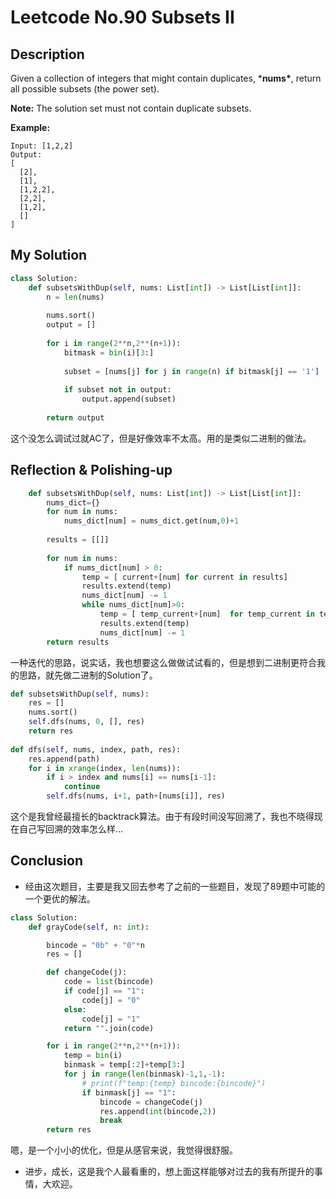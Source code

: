 # Leetcode No.90 Subsets II

## Description

Given a collection of integers that might contain duplicates, ***nums\***, return all possible subsets (the power set).

**Note:** The solution set must not contain duplicate subsets.

**Example:**

```
Input: [1,2,2]
Output:
[
  [2],
  [1],
  [1,2,2],
  [2,2],
  [1,2],
  []
]
```

## My Solution

```python
class Solution:
    def subsetsWithDup(self, nums: List[int]) -> List[List[int]]:
        n = len(nums)
        
        nums.sort()
        output = []
        
        for i in range(2**n,2**(n+1)):
            bitmask = bin(i)[3:]
            
            subset = [nums[j] for j in range(n) if bitmask[j] == '1']
            
            if subset not in output:
                output.append(subset)
        
        return output
```

这个没怎么调试过就AC了，但是好像效率不太高。用的是类似二进制的做法。

## Reflection & Polishing-up

```python
    def subsetsWithDup(self, nums: List[int]) -> List[List[int]]:
        nums_dict={}
        for num in nums:
            nums_dict[num] = nums_dict.get(num,0)+1
        
        results = [[]]
        
        for num in nums:
            if nums_dict[num] > 0:
                temp = [ current+[num] for current in results]
                results.extend(temp)
                nums_dict[num] -= 1
                while nums_dict[num]>0:
                    temp = [ temp_current+[num]  for temp_current in temp]
                    results.extend(temp)
                    nums_dict[num] -= 1
        return results
```

一种迭代的思路，说实话，我也想要这么做做试试看的，但是想到二进制更符合我的思路，就先做二进制的Solution了。

```python
def subsetsWithDup(self, nums):
    res = []
    nums.sort()
    self.dfs(nums, 0, [], res)
    return res
    
def dfs(self, nums, index, path, res):
    res.append(path)
    for i in xrange(index, len(nums)):
        if i > index and nums[i] == nums[i-1]:
            continue
        self.dfs(nums, i+1, path+[nums[i]], res)
```

这个是我曾经最擅长的backtrack算法。由于有段时间没写回溯了，我也不晓得现在自己写回溯的效率怎么样...

## Conclusion

- 经由这次题目，主要是我又回去参考了之前的一些题目，发现了89题中可能的一个更优的解法。

```python
class Solution:
    def grayCode(self, n: int):

        bincode = "0b" + "0"*n
        res = []

        def changeCode(j):
            code = list(bincode)
            if code[j] == "1":
                code[j] = "0"
            else:
                code[j] = "1"
            return "".join(code)

        for i in range(2**n,2**(n+1)):
            temp = bin(i)
            binmask = temp[:2]+temp[3:]
            for j in range(len(binmask)-1,1,-1):
                # print(f"temp:{temp} bincode:{bincode}")
                if binmask[j] == "1":
                    bincode = changeCode(j)
                    res.append(int(bincode,2))
                    break
        return res
```

嗯，是一个小小的优化，但是从感官来说，我觉得很舒服。

- 进步，成长，这是我个人最看重的，想上面这样能够对过去的我有所提升的事情，大欢迎。